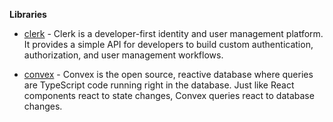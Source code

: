 **Libraries**

- [clerk]("https://clerk.com/") - Clerk is a developer-first identity and user management platform. It provides a simple API for developers to build custom authentication, authorization, and user management workflows.

- [convex]("https://docs.convex.dev/auth/clerk") - Convex is the open source, reactive database where queries are TypeScript code running right in the database. Just like React components react to state changes, Convex queries react to database changes.

